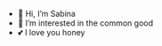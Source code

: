 - 👋 Hi, I’m Sabina
- 👀 I’m interested in the common good
- 💕 I love you honey

<!---
VinaLushka/VinaLushka is a ✨ special ✨ repository because its `README.md` (this file) appears on your GitHub profile.
You can click the Preview link to take a look at your changes.
--->
